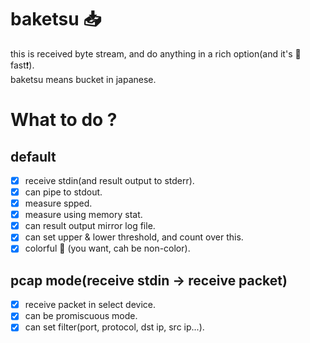 # baketsu :inbox_tray:
this is received byte stream, and do anything in a rich option(and it's :bullettrain_side: fast:exclamation:).  
baketsu means bucket in japanese.
# What to do ?
## default
- [x] receive stdin(and result output to stderr).
- [x] can pipe to stdout.
- [x] measure spped.
- [x] measure using memory stat.
- [x] can result output mirror log file.
- [x] can set upper & lower threshold, and count over this.
- [x] colorful :rainbow: (you want, cah be non-color).
## pcap mode(receive stdin -> receive packet)
- [x] receive packet in select device.
- [x] can be promiscuous mode.
- [x] can set filter(port, protocol, dst ip, src ip...).
